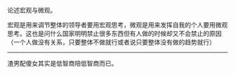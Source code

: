论述宏观与微观。

宏观是用来调节整体的领导者要用宏观思考，微观是用来发挥自我的个人要用微观思考。这也是问什么国家明明禁止很多东西但有人做的时候却又不会禁止的原因（一个人做没有关系，只要整体不做就行或者说只要整体没有做的趋势就行）
___
渣男配傻女其实是低智商陪低智商而已。